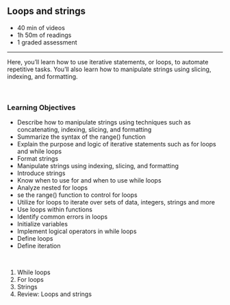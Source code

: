 ## Loops and strings

- 40 min of videos
- 1h 50m of readings
- 1 graded assessment

<hr>

Here, you’ll learn how to use iterative statements, or loops, to automate repetitive tasks. You’ll also learn how to manipulate strings using slicing, indexing, and formatting.

<br>

### Learning Objectives

- Describe how to manipulate strings using techniques such as concatenating, indexing, slicing, and formatting
- Summarize the syntax of the range() function
- Explain the purpose and logic of iterative statements such as for loops and while loops
- Format strings
- Manipulate strings using indexing, slicing, and formatting
- Introduce strings
- Know when to use for and when to use while loops
- Analyze nested for loops
- se the range() function to control for loops
- Utilize for loops to iterate over sets of data, integers, strings and more
- Use loops within functions
- Identify common errors in loops
- Initialize variables
- Implement logical operators in while loops
- Define loops
- Define iteration

<br>

1. While loops
2. For loops
3. Strings
4. Review: Loops and strings

